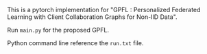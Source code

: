 This is a pytorch implementation for "GPFL : Personalized Federated Learning with Client Collaboration Graphs for Non-IID Data".

Run `main.py` for the proposed GPFL.

Python command line reference the `run.txt` file.